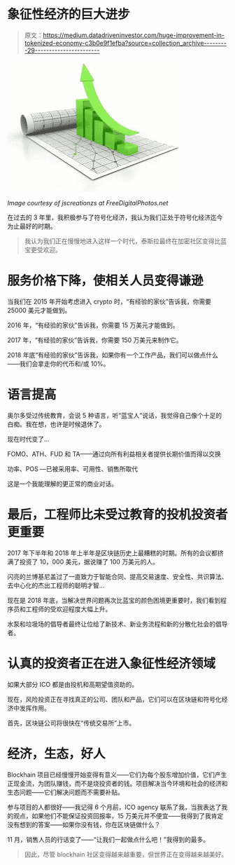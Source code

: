 # 象征性经济的巨大进步

> 原文：<https://medium.datadriveninvestor.com/huge-improvement-in-tokenized-economy-c3b0e9f1efba?source=collection_archive---------29----------------------->

![](img/3b17333650fdd09765483b228c38e3f0.png)

*Image courtesy of jscreationzs at FreeDigitalPhotos.net*

在过去的 3 年里，我积极参与了符号化经济，我认为我们正处于符号化经济迄今为止最好的时期。

> 我认为我们正在慢慢地进入这样一个时代，泰斯拉最终在加密社区变得比蓝宝更受欢迎。

# 服务价格下降，使相关人员变得谦逊

当我们在 2015 年开始考虑进入 crypto 时，“有经验的家伙”告诉我，你需要 25000 美元才能做到。

2016 年，“有经验的家伙”告诉我，你需要 15 万美元才能做到。

2017 年，“有经验的家伙”告诉我，你需要 150 万美元来制作它。

2018 年底“有经验的家伙”告诉我，如果你有一个工作产品，我们可以做点什么——我们会拿走你的代币和/或 10%。

# 语言提高

奥尔多受过传统教育，会说 5 种语言，听“蓝宝人”说话，我觉得自己像个十足的白痴。我在想，也许是时候退休了。

现在时代变了…

FOMO、ATH、FUD 和 TA——通过向所有利益相关者提供长期价值而得以交换

功率、POS —已被采用率、可用性、销售所取代

这是一个我能理解的更正常的商业对话。

# 最后，工程师比未受过教育的投机投资者更重要

2017 年下半年和 2018 年上半年是区块链历史上最糟糕的时期。所有的会议都挤满了投资了 10，000 美元，据说赚了 100 万美元的人。

闪亮的兰博基尼盖过了一直致力于智能合同、提高交易速度、安全性、共识算法、去中心化的杰出工程师的聪明才智…

现在是 2018 年底，当解决世界问题再次比蓝宝的颜色困境更重要时，我们看到程序员和工程师的受欢迎程度大幅上升。

水泵和垃圾场的倡导者最终让位给了新技术、新业务流程和新的分散化社会的倡导者。

# 认真的投资者正在进入象征性经济领域

如果大部分 ICO 都是由投机和高期望值资助的。

现在，风险投资正在寻找真正的公司、团队和产品，它们可以在区块链和符号化经济中发挥作用。

首先，区块链公司将很快在“传统交易所”上市。

# 经济，生态，好人

Blockhain 项目已经慢慢开始变得有意义——它们为每个股东增加价值，它们产生正现金流，为团队赚钱，而不是烧投资者的钱。项目解决当今环境和社会的经济和生态问题——它们解决问题而不需要补贴。

参与项目的人都很好——我记得 6 个月前，ICO agency 联系了我，当我表达了我的观点，如果他们不能保证投资回报率，15 万美元并不便宜——我得到了我肯定没有想到的答案——如果你没有钱，你在区块链做什么？

11 月，销售人员的行话变了——“让我们一起做点什么吧！”我得到的最多。

> 因此，尽管 blockhain 社区变得越来越重要，但世界正在变得越来越美好。